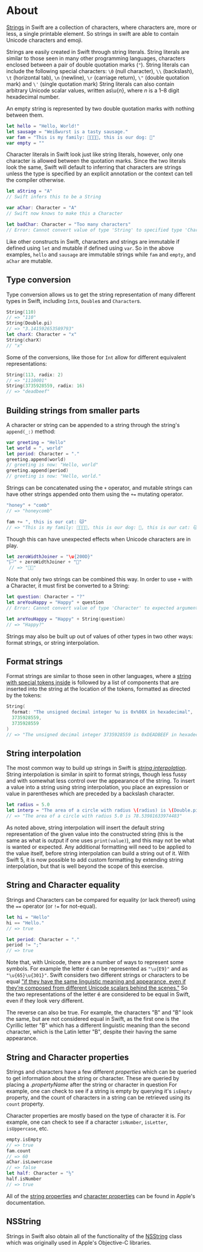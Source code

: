 # About

[Strings][strings-and-characters] in Swift are a collection of characters, where characters are, more or less, a single printable element. So strings in swift are able to contain Unicode characters and emoji.

Strings are easily created in Swift through string literals. String literals are similar to those seen in many other programming languages, characters enclosed between a pair of double quotation marks (`"`). String literals can include the following special characters:
`\0` (null character), `\\` (backslash), `\t` (horizontal tab), `\n` (newline), `\r` (carriage return), `\"` (double quotation mark) and `\'` (single quotation mark) String literals can also contain arbitrary Unicode scalar values, written as\u{_n_}, where _n_ is a 1–8 digit hexadecimal number.

An empty string is represented by two double quotation marks with nothing between them.

```swift
let hello = "Hello, World!"
let sausage = "Weißwurst is a tasty sausage."
var fam = "This is my family: 👨‍👩‍👦‍👦, this is our dog: 🐶"
var empty = ""
```

Character literals in Swift look just like string literals, however, only one character is allowed between the quotation marks. Since the two literals look the same, Swift will default to inferring that characters are strings unless the type is specified by an explicit annotation or the context can tell the compiler otherwise.

```swift
let aString = "A"
// Swift infers this to be a String

var aChar: Character = "A"
// Swift now knows to make this a Character

let badChar: Character = "Too many characters"
// Error: Cannot convert value of type 'String' to specified type 'Character'
```

Like other constructs in Swift, characters and strings are immutable if defined using `let` and mutable if defined using `var`. So in the above examples, `hello` and `sausage` are immutable strings while `fam` and `empty`, and `aChar` are mutable.

## Type conversion

Type conversion allows us to get the string representation of many different types in Swift, including `Int`s, `Double`s and `Character`s.

```swift
String(110)
// => "110"
String(Double.pi)
// => "3.141592653589793"
let charX: Character = "x"
String(charX)
// "x"
```

Some of the conversions, like those for `Int` allow for different equivalent representations:

```swift
String(113, radix: 2)
// => "1110001"
String(3735928559, radix: 16)
// => "deadbeef"
```

## Building strings from smaller parts

A character or string can be appended to a string through the string's `append(_:)` method:

```swift
var greeting = "Hello"
let world = ", world"
let period: Character = "."
greeting.append(world)
// greeting is now: "Hello, world"
greeting.append(period)
// greeting is now: "Hello, world."
```

Strings can be concatenated using the `+` operator, and mutable strings can have other strings appended onto them using the `+=` mutating operator.

```swift
"honey" + "comb"
// => "honeycomb"

fam += ", this is our cat: 🐱"
// => "This is my family: 👨‍👩‍👦‍👦, this is our dog: 🐶, this is our cat: 🐱"
```

Though this can have unexpected effects when Unicode characters are in play.

```swift
let zeroWidthJoiner = "\u{200D}"
"🏳️" + zeroWidthJoiner + "🌈"
 // => "🏳️‍🌈"
```

Note that only two strings can be combined this way. In order to use `+` with a Character, it must first be converted to a String:

```swift
let question: Character = "?"
let areYouHappy = "Happy" + question
// Error: Cannot convert value of type 'Character' to expected argument type 'String'

let areYouHappy = "Happy" + String(question)
// => "Happy?"
```

Strings may also be built up out of values of other types in two other ways: format strings, or string interpolation.

## Format strings

Format strings are similar to those seen in other languages, where a [string with special tokens inside][string-format-specifiers] is followed by a list of components that are inserted into the string at the location of the tokens, formatted as directed by the tokens:

```swift
String(
  format: "The unsigned decimal integer %u is 0x%08X in hexadecimal",
  3735928559,
  3735928559
)
// => "The unsigned decimal integer 3735928559 is 0xDEADBEEF in hexadecimal"
```

## String interpolation

The most common way to build up strings in Swift is [_string interpolation_][string-interpolation]. String interpolation is similar in spirit to format strings, though less fussy and with somewhat less control over the appearance of the string. To insert a value into a string using string interpolation, you place an expression or value in parentheses which are preceded by a backslash character.

```swift
let radius = 5.0
let interp = "The area of a circle with radius \(radius) is \(Double.pi * radius * radius)"
// => "The area of a circle with radius 5.0 is 78.53981633974483"
```

As noted above, string interpolation will insert the default string representation of the given value into the constructed string (this is the same as what is output if one uses `print(value)`), and this may not be what is wanted or expected. Any additional formatting will need to be applied to the value itself, before string interpolation can build a string out of it. With Swift 5, it is now possible to add custom formatting by extending string interpolation, but that is well beyond the scope of this exercise.

## String and Character equality

Strings and Characters can be compared for equality (or lack thereof) using the `==` operator (or `!=` for not-equal).

```swift
let hi = "Hello"
hi == "Hello."
// => true

let period: Character = "."
period != ";"
// => true
```

Note that, with Unicode, there are a number of ways to represent some symbols. For example the letter é can be represented as `"\u{E9}"` and as `"\u{65}\u{301}"`. Swift considers two different strings or characters to be equal ["if they have the same linguistic meaning and appearance, even if they’re composed from different Unicode scalars behind the scenes."][string-equality] So the two representations of the letter é are considered to be equal in Swift, even if they look very different.

The reverse can also be true. For example, the characters "В" and "B" look the same, but are not considered equal in Swift, as the first one is the Cyrillic letter "В" which has a different linguistic meaning than the second character, which is the Latin letter "B", despite their having the same appearance.

## String and Character properties

Strings and characters have a few different _properties_ which can be queried to get information about the string or character. These are queried by placing a ._propertyName_ after the string or character in question For example, one can check to see if a string is empty by querying it's `isEmpty` property, and the count of characters in a string can be retrieved using its `count` property.

Character properties are mostly based on the type of character it is. For example, one can check to see if a character `isNumber`, `isLetter`, `isUppercase`, etc.

```swift
empty.isEmpty
// => true
fam.count
// => 60
aChar.isLowercase
// => false
let half: Character = "½"
half.isNumber
// => true
```

All of the [string properties][string-docs] and [character properties][character-docs] can be found in Apple's documentation.

## NSString

Strings in Swift also obtain all of the functionality of the [NSString][nsstring-docs] class which was originally used in Apple's Objective-C libraries.

[strings-and-characters]: https://docs.swift.org/swift-book/LanguageGuide/StringsAndCharacters.html
[string-docs]: https://developer.apple.com/documentation/swift/String
[nsstring-docs]: https://developer.apple.com/documentation/foundation/nsstring
[character-docs]: https://developer.apple.com/documentation/swift/character
[string-format-specifiers]: https://developer.apple.com/library/archive/documentation/Cocoa/Conceptual/Strings/Articles/formatSpecifiers.html
[string-interpolation]: https://docs.swift.org/swift-book/LanguageGuide/StringsAndCharacters.html#ID292
[string-equality]: https://docs.swift.org/swift-book/LanguageGuide/StringsAndCharacters.html#ID299
